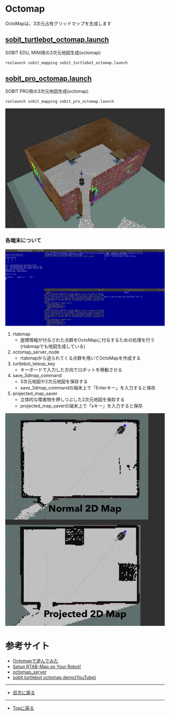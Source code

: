 # Octomap
OctoMapは，3次元占有グリッドマップを生成します

## [sobit_turtlebot_octomap.launch](/sobit_mapping/launch/sobit_turtlebot_octomap.launch)
SOBIT EDU, MINI用の3次元地図生成(octomap)

```bash
roslaunch sobit_mapping sobit_turtlebot_octomap.launch 
```

## [sobit_pro_octomap.launch](/sobit_mapping/launch/sobit_pro_octomap.launch)
SOBIT PRO用の3次元地図生成(octomap)

```bash
roslaunch sobit_mapping sobit_pro_octomap.launch 
```

<div align="center">
    <img src="doc/img/sobit_turtlebot_octomap.jpg" width="640">
</div> 

### 各端末について
<div align="center">
    <img src="doc/img/sobit_turtlebot_octomap_terminal.png" width="640">
</div> 

1. rtabmap
    - 座標情報が付与された点群をOctoMapに付与するための処理を行う(rtabmapでも地図生成している)
2. octomap_server_node
    - rtabmapから送られてくる点群を用いてOctoMapを作成する
3. turtlebot_teleop_key
    - キーボードで入力した方向でロボットを移動させる
4. save_3dmap_command
    - 3次元地図や2次元地図を保存する
    - save_3dmap_commandの端末上で「Enterキー」を入力すると保存
5. projected_map_saver
    - 立体的な障害物を押しつぶした2次元地図を保存する
    - projected_map_saverの端末上で「sキー」を入力すると保存
<div align="center">
    <img src="doc/img/nomal_map_and_projected_map.jpg">
</div> 

# 参考サイト
- [Octomapで遊んでみた](https://qiita.com/ryu_software/items/d13a70aacfc6a71cacdb#%E3%82%A4%E3%83%B3%E3%82%B9%E3%83%88%E3%83%BC%E3%83%AB)
- [Setup RTAB-Map on Your Robot!](http://wiki.ros.org/rtabmap_ros/Tutorials/SetupOnYourRobot)
- [octomap_server](http://wiki.ros.org/octomap_server)
- [sobit turtlebot octomap demo(YouTube)](https://www.youtube.com/watch?v=32QMeLIP2Yo)

---

- [目次に戻る](#sobit-mapping)

---

- [Topに戻る](https://gitlab.com/TeamSOBITS/sobit_navigation_stack#sobit-navigation-stack)

